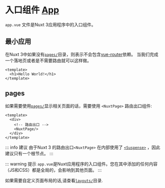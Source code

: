 #  入口组件 [App](https://v3.nuxtjs.org/docs/directory-structure/app)

 `app.vue` 文件是Nuxt 3应用程序中的入口组件。

## 最小应用

 在Nuxt 3中如果没有[`pages/`](/docs/directory-structure/pages)目录，则表示不会包含[vue-router](https://next.router.vuejs.org/)依赖。 当我们完成一个落地页或者是不需要路由就可以这样做。

```vue [app.vue]
<template>
  <h1>Hello World!</h1>
</template>
```

## pages


如果需要使用[`pages/`](/docs/directory-structure/pages)显示相关页面的话，需要使用 `<NuxtPage>` 路由出口组件:

```vue [app.vue]
<template>
  <div>
    <!-- 路由出口 -->
    <NuxtPage/>
  </div>
</template>
```

::: info 建议
由于Nuxt 3 的路由出口`<NuxtPage>` 在内部使用了 [`<Suspense>`](https://v3.vuejs.org/guide/migration/suspense.html) ，因此建议只有一个根节点。
:::

::: warning 提示
`app.vue`是Nuxt应用程序的入口组件。您在其中添加的任何内容（JS和CSS）都是全局的，会影响到其他页面。
:::

如果需要自定义页面布局的话,请查看[`layouts/`](/docs/directory-structure/layouts)目录.
